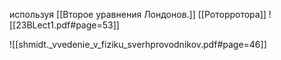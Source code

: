 используя [[Второе уравнения Лондонов.]] 
[[Роторротора]]
![[23BLect1.pdf#page=53]]

![[shmidt._vvedenie_v_fiziku_sverhprovodnikov.pdf#page=46]]